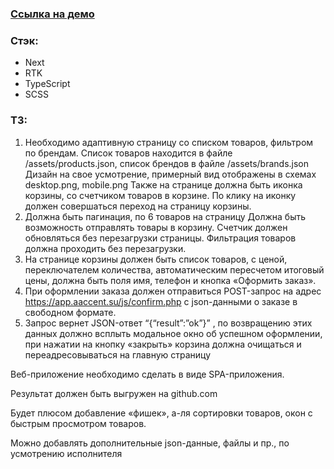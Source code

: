 ### [Ссылка на демо](https://clinquant-scone-6c0ea2.netlify.app)

### Стэк:

- Next
- RTK
- TypeScript
- SCSS

### ТЗ:

1. Необходимо адаптивную страницу со списком товаров, фильтром по брендам. Список товаров находится в файле /assets/products.json, список брендов в файле /assets/brands.json
   Дизайн на свое усмотрение, примерный вид отображены в схемах desktop.png, mobile.png
   Также на странице должна быть иконка корзины, со счетчиком товаров в корзине. По клику на иконку должен совершаться переход на страницу корзины.
2. Должна быть пагинация, по 6 товаров на страницу
   Должна быть возможность отправлять товары в корзину. Счетчик должен обновляться без перезагрузки страницы. Фильтрация товаров должна проходить без перезагрузки.
3. На странице корзины должен быть список товаров, с ценой, переключателем количества, автоматическим пересчетом итоговый цены, должна быть поля имя, телефон и кнопка «Оформить заказ».
4. При оформлении заказа должен отправиться POST-запрос на адрес https://app.aaccent.su/js/confirm.php с json-данными о заказе в свободном формате.
5. Запрос вернет JSON-ответ “{“result”:”ok”}” , по возвращению этих данных должно всплыть модальное окно об успешном оформлении, при нажатии на кнопку «закрыть» корзина должна очищаться и переадресовываться на главную страницу

Веб-приложение необходимо сделать в виде SPA-приложения.

Результат должен быть выгружен на github.com

Будет плюсом добавление «фишек», а-ля сортировки товаров, окон с быстрым просмотром товаров.

Можно добавлять дополнительные json-данные, файлы и пр., по усмотрению исполнителя
